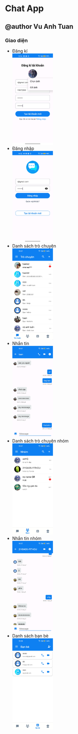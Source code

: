 <!DOCTYPE html>
<html lang="en">
  <head>
    <meta charset="UTF-8" />
    <meta name="viewport" content="width=device-width, initial-scale=1.0" />
  </head>
  <body>
    <h1>Chat App</h1>
    <h2>@author Vu Anh Tuan</h2>
    <h3>Giao diện</h3>
    <ul>
      <li>
        Đăng kí <br /><img
          src="Images/signup.jpg"
          alt="giao diện đăng kí"
          style="height: 300px; width: auto"
        />
      </li>
      <li>
        Đăng nhập <br /><img
          src="Images/signin.jpg"
          alt="giao diện đăng nhập"
          style="height: 300px; width: auto"
        />
      </li>
      <li>
        Danh sách trò chuyện <br /><img
          src="Images/conversations.jpg"
          alt="giao diện danh sách trò chuyện"
          style="height: 300px; width: auto"
        />
      </li>
      <li>
        Nhắn tin <br /><img
          src="Images/chat.jpg"
          alt="giao diện nhắn tin"
          style="height: 300px; width: auto"
        />
      </li>
      <li>
        Danh sách trò chuyện nhóm <br /><img
          src="Images/conversation_group.jpg"
          alt="giao diện trò chuyện nhóm"
          style="height: 300px; width: auto"
        />
      </li>
      <li>
        Nhắn tin nhóm <br /><img
          src="Images/chat_group.jpg"
          alt="giao diện nhắn tin nhóm"
          style="height: 300px; width: auto"
        />
      </li>
      <li>
        Danh sách bạn bè <br /><img
          src="Images/contacts.jpg"
          alt="giao diện danh sách bạn bè"
          style="height: 300px; width: auto"
        />
      </li>
    </ul>
  </body>
</html>
